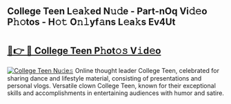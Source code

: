 ## College Teen L𝚎a𝚔ed N𝚞𝚍e - Part-nOq Vi𝚍𝚎o P𝚑𝚘tos - H𝚘𝚝 O𝚗𝚕yf𝚊ns L𝚎a𝚔s Ev4Ut

# <h2><a href="http://kfdocl.oniu.top/?m=College+Teen">🔗👉 🔴 College Teen P𝚑ot𝚘𝚜 V𝚒d𝚎o</a></h2>

[![College Teen Nu𝚍e𝚜](https://i.imgur.com/0qMVB7G.gif)](http://kfdocl.oniu.top/?m=College+Teen)
Online thought leader College Teen, celebrated for sharing dance and lifestyle material, consisting of presentations and personal vlogs. Versatile clown College Teen, known for their exceptional skills and accomplishments in entertaining audiences with humor and satire.  

